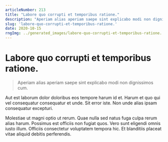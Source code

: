 ```yaml
---
articleNumber: 213
title: "Labore quo corrupti et temporibus ratione."
description: "Aperiam alias aperiam saepe sint explicabo modi non dignissimos cum."
slug: 'labore-quo-corrupti-et-temporibus-ratione.'
date: 2020-10-15
rngImg: ../generated_images/labore-quo-corrupti-et-temporibus-ratione..jpg
---
```


# Labore quo corrupti et temporibus ratione.

> Aperiam alias aperiam saepe sint explicabo modi non dignissimos cum.

Aut est laborum dolor doloribus eos tempore harum id et. Harum et quo qui vel consequatur consequatur et unde. Sit error iste. Non unde alias ipsam consequatur excepturi.
 Molestiae ut magni optio ut rerum. Quae nulla sed natus fuga culpa rerum alias harum. Possimus est officiis non fugiat quos. Vero sunt eligendi omnis iusto illum. Officiis consectetur voluptatem tempora hic. Et blanditiis placeat vitae aliquid debitis perferendis.
